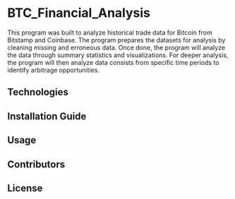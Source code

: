 # BTC_Financial_Analysis

This program was built to analyze historical trade data for Bitcoin from Bitstamp and Coinbase. The program prepares the datasets for analysis by cleaning missing and erroneous data. Once done, the program will analyze the data through summary statistics and visualizations. For deeper analysis, the program will then analyze data consists from specific time periods to identify arbitrage opportunities.

## Technologies

## Installation Guide

## Usage 

## Contributors

## License